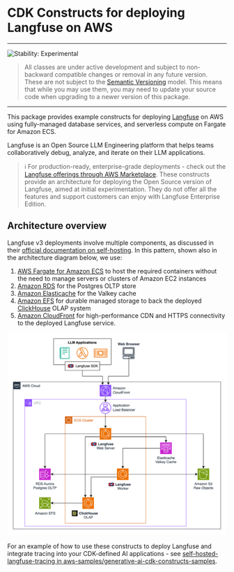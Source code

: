 # CDK Constructs for deploying Langfuse on AWS

<!--BEGIN STABILITY BANNER-->

---

![Stability: Experimental](https://img.shields.io/badge/stability-Experimental-important.svg?style=for-the-badge)

> All classes are under active development and subject to non-backward compatible changes or removal in any
> future version. These are not subject to the [Semantic Versioning](https://semver.org/) model.
> This means that while you may use them, you may need to update your source code when upgrading to a newer version of this package.

---

<!--END STABILITY BANNER-->

This package provides example constructs for deploying [Langfuse](https://langfuse.com/) on AWS using fully-managed database services, and serverless compute on Fargate for Amazon ECS.

Langfuse is an Open Source LLM Engineering platform that helps teams collaboratively debug, analyze, and iterate on their LLM applications.

> :information_source: For production-ready, enterprise-grade deployments - check out the [Langfuse offerings through AWS Marketplace](https://aws.amazon.com/marketplace/seller-profile?id=seller-nmyz7ju7oafxu). These constructs provide an architecture for deploying the Open Source version of Langfuse, aimed at initial experimentation. They do not offer all the features and support customers can enjoy with Langfuse Enterprise Edition.


## Architecture overview

Langfuse v3 deployments involve multiple components, as discussed in their [official documentation on self-hosting](https://langfuse.com/self-hosting#architecture). In this pattern, shown also in the architecture diagram below, we use:

1. [AWS Fargate for Amazon ECS](https://docs.aws.amazon.com/AmazonECS/latest/developerguide/AWS_Fargate.html) to host the required containers without the need to manage servers or clusters of Amazon EC2 instances
2. [Amazon RDS](https://aws.amazon.com/rds/postgresql/) for the Postgres OLTP store
3. [Amazon Elasticache](https://aws.amazon.com/elasticache/) for the Valkey cache
4. [Amazon EFS](https://aws.amazon.com/efs/) for durable managed storage to back the deployed [ClickHouse](https://clickhouse.com/docs/intro) OLAP system
5. [Amazon CloudFront](https://docs.aws.amazon.com/AmazonCloudFront/latest/DeveloperGuide/Introduction.html) for high-performance CDN and HTTPS connectivity to the deployed Langfuse service.

![](./architecture.png "Architecture diagram showing LLM applications and web browsers connecting to Langfuse through the above described components")

For an example of how to use these constructs to deploy Langfuse and integrate tracing into your CDK-defined AI applications - see [self-hosted-langfuse-tracing in aws-samples/generative-ai-cdk-constructs-samples](https://github.com/aws-samples/generative-ai-cdk-constructs-samples/tree/main/samples/self-hosted-langfuse-tracing).
